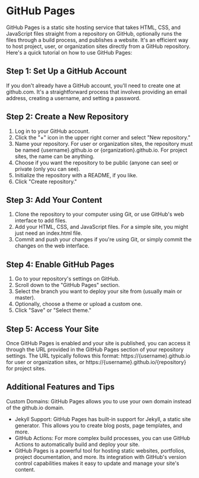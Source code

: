 # GitHub Pages

GitHub Pages is a static site hosting service that takes HTML, CSS, and JavaScript files straight from a repository on GitHub, optionally runs the files through a build process, and publishes a website. It's an efficient way to host project, user, or organization sites directly from a GitHub repository. Here's a quick tutorial on how to use GitHub Pages:

## Step 1: Set Up a GitHub Account 
If you don't already have a GitHub account, you'll need to create one at github.com. It's a straightforward process that involves providing an email address, creating a username, and setting a password.

## Step 2: Create a New Repository 
1. Log in to your GitHub account.
2. Click the "+" icon in the upper right corner and select "New repository."
3. Name your repository. For user or organization sites, the repository must be named {username}.github.io or {organization}.github.io. For project sites, the name can be anything.
4. Choose if you want the repository to be public (anyone can see) or private (only you can see).
5. Initialize the repository with a README, if you like.
6. Click "Create repository."

## Step 3: Add Your Content
1. Clone the repository to your computer using Git, or use GitHub's web interface to add files.
2. Add your HTML, CSS, and JavaScript files. For a simple site, you might just need an index.html file.
3. Commit and push your changes if you're using Git, or simply commit the changes on the web interface.

## Step 4: Enable GitHub Pages
1. Go to your repository's settings on GitHub.
2. Scroll down to the "GitHub Pages" section.
3. Select the branch you want to deploy your site from (usually main or master).
4. Optionally, choose a theme or upload a custom one.
5. Click "Save" or "Select theme."

## Step 5: Access Your Site
Once GitHub Pages is enabled and your site is published, you can access it through the URL provided in the GitHub Pages section of your repository settings. The URL typically follows this format: https://{username}.github.io for user or organization sites, or https://{username}.github.io/{repository} for project sites.

## Additional Features and Tips
Custom Domains: GitHub Pages allows you to use your own domain instead of the github.io domain.
- Jekyll Support: GitHub Pages has built-in support for Jekyll, a static site generator. This allows you to create blog posts, page templates, and more.
- GitHub Actions: For more complex build processes, you can use GitHub Actions to automatically build and deploy your site.
- GitHub Pages is a powerful tool for hosting static websites, portfolios, project documentation, and more. Its integration with GitHub's version control capabilities makes it easy to update and manage your site's content.
